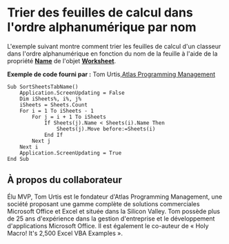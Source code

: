 
# Trier des feuilles de calcul dans l'ordre alphanumérique par nom

L'exemple suivant montre comment trier les feuilles de calcul d'un classeur dans l'ordre alphanumérique en fonction du nom de la feuille à l'aide de la propriété  **[Name](3d000cdf-5e81-8701-ca7f-bdcce006363b.md)** de l'objet **[Worksheet](182b705e-854a-81cc-a4b0-59b942de55ae.md)**.

 **Exemple de code fourni par :** Tom Urtis,[Atlas Programming Management](http://www.atlaspm.com/)



```
Sub SortSheetsTabName()
    Application.ScreenUpdating = False
    Dim iSheets%, i%, j%
    iSheets = Sheets.Count
    For i = 1 To iSheets - 1
        For j = i + 1 To iSheets
            If Sheets(j).Name < Sheets(i).Name Then
                Sheets(j).Move before:=Sheets(i)
            End If
        Next j
    Next i
    Application.ScreenUpdating = True
End Sub
```


## À propos du collaborateur
<a name="AboutContributor"> </a>

Élu MVP, Tom Urtis est le fondateur d'Atlas Programming Management, une société proposant une gamme complète de solutions commerciales Microsoft Office et Excel et située dans la Silicon Valley. Tom possède plus de 25 ans d'expérience dans la gestion d'entreprise et le développement d'applications Microsoft Office. Il est également le co-auteur de « Holy Macro! It's 2,500 Excel VBA Examples ».

